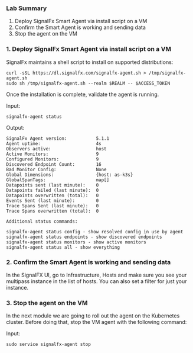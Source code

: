 ### Lab Summary

1. Deploy SignalFx Smart Agent via install script on a VM
1. Confirm the Smart Agent is working and sending data
3. Stop the agent on the VM

### 1. Deploy SignalFx Smart Agent via install script on a VM

SignalFx maintains a shell script to install on supported distributions:

```
curl -sSL https://dl.signalfx.com/signalfx-agent.sh > /tmp/signalfx-agent.sh
sudo sh /tmp/signalfx-agent.sh --realm $REALM -- $ACCESS_TOKEN
```

Once the installation is complete, validate the agent is running.

Input:

```text
signalfx-agent status
```

Output:

```text
SignalFx Agent version:           5.1.1
Agent uptime:                     4s
Observers active:                 host
Active Monitors:                  9
Configured Monitors:              9
Discovered Endpoint Count:        16
Bad Monitor Config:               None
Global Dimensions:                {host: as-k3s}
GlobalSpanTags:                   map[]
Datapoints sent (last minute):    0
Datapoints failed (last minute):  0
Datapoints overwritten (total):   0
Events Sent (last minute):        0
Trace Spans Sent (last minute):   0
Trace Spans overwritten (total):  0

Additional status commands:

signalfx-agent status config - show resolved config in use by agent
signalfx-agent status endpoints - show discovered endpoints
signalfx-agent status monitors - show active monitors
signalfx-agent status all - show everything
```

### 2. Confirm the Smart Agent is working and sending data

In the SignalFX UI, go to Infrastructure, Hosts and make sure you see your multipass instance in the list of hosts. You can also set a filter for just your instance.

### 3. Stop the agent on the VM

In the next module we are going to roll out the agent on the Kubernetes cluster. Before doing that, stop the VM agent with the following command:

Input: 

```
sudo service signalfx-agent stop
```


